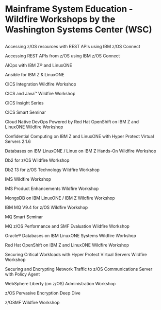 # Mainframe System Education - Wildfire Workshops by the Washington Systems Center (WSC)

## 

Accessing z/OS resources with REST APIs using IBM z/OS Connect

Accessing REST APIs from z/OS using IBM z/OS Connect

AIOps with IBM Z® and LinuxONE

Ansible for IBM Z & LinuxONE

CICS Integration Wildfire Workshop

CICS and Java™ Wildfire Workshop

CICS Insight Series

CICS Smart Seminar

Cloud Native DevOps Powered by Red Hat OpenShift on IBM Z and LinuxONE Wildfire Workshop

Confidential Computing on IBM Z and LinuxONE with Hyper Protect Virtual Servers 2.1.6

Databases on IBM LinuxONE / Linux on IBM Z Hands-On Wildfire Workshop

Db2 for z/OS Wildfire Workshop

Db2 13 for z/OS Technology Wildfire Workshop

IMS Wildfire Workshop

IMS Product Enhancements Wildfire Workshop

MongoDB on IBM LinuxONE / IBM Z Wildfire Workshop

IBM MQ V9.4 for z/OS Wildfire Workshop

MQ Smart Seminar

MQ z/OS Performance and SMF Evaluation Wildfire Workshop

Oracle® Databases on IBM LinuxONE Systems Wildfire Workshop

Red Hat OpenShift on IBM Z and LinuxONE Wildfire Workshop

Securing Critical Workloads with Hyper Protect Virtual Servers Wildfire Workshop

Securing and Encrypting Network Traffic to z/OS Communications Server with Policy Agent

WebSphere Liberty (on z/OS) Administration Workshop

z/OS Pervasive Encryption Deep Dive

z/OSMF Wildfire Workshop